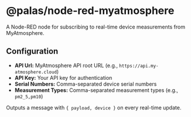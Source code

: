 # @palas/node-red-myatmosphere

A Node-RED node for subscribing to real-time device measurements from MyAtmosphere.

## Configuration

- **API Url:** MyAtmosphere API root URL (e.g., `https://api.my-atmosphere.cloud`)
- **API Key:** Your API key for authentication
- **Serial Numbers:** Comma-separated device serial numbers
- **Measurement Types:** Comma-separated measurement types (e.g., `pm2_5,pm10`)

Outputs a message with `{ payload, device }` on every real-time update.
